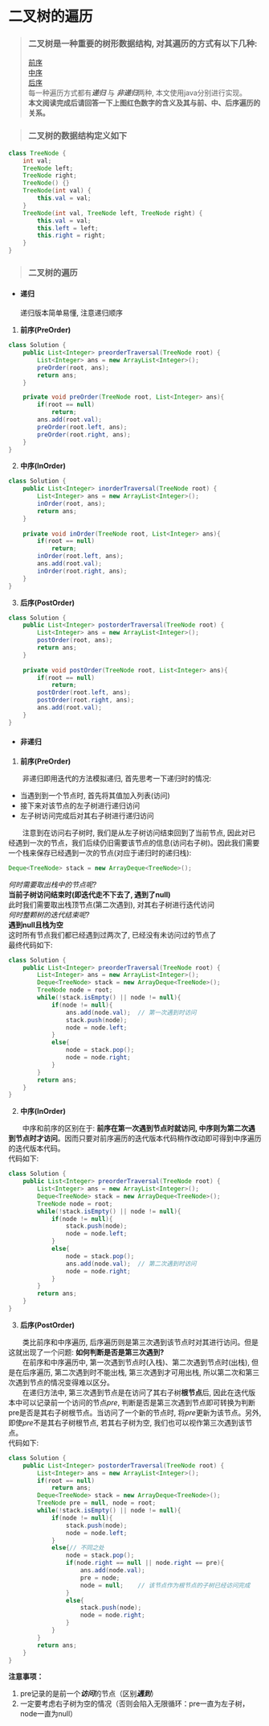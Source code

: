 # 二叉树的遍历

> ###  二叉树是一种重要的树形数据结构, 对其遍历的方式有以下几种:  
> [前序](https://leetcode-cn.com/problems/binary-tree-preorder-traversal/)  
> [中序](https://leetcode-cn.com/problems/binary-tree-inorder-traversal/)  
> [后序](https://leetcode-cn.com/problems/binary-tree-postorder-traversal/)  
> 每一种遍历方式都有***递归*** 与 ***非递归***两种, 本文使用java分别进行实现。  
> **本文阅读完成后请回答一下上图红色数字的含义及其与前、中、后序遍历的关系。**  

> ### 二叉树的数据结构定义如下
```java
class TreeNode {
	int val;
    TreeNode left;
    TreeNode right;
    TreeNode() {}
    TreeNode(int val) { 
        this.val = val; 
    }
    TreeNode(int val, TreeNode left, TreeNode right) {
    	this.val = val;
    	this.left = left;
    	this.right = right;
    }
}
```
> ### 二叉树的遍历
* #### **递归**  

  递归版本简单易懂, 注意递归顺序
1. **前序(PreOrder)**  
```java
class Solution {
    public List<Integer> preorderTraversal(TreeNode root) {
        List<Integer> ans = new ArrayList<Integer>();
        preOrder(root, ans);
        return ans;
    }

    private void preOrder(TreeNode root, List<Integer> ans){
        if(root == null)
            return;
        ans.add(root.val);
        preOrder(root.left, ans);
        preOrder(root.right, ans);
    }
}
```
2. **中序(InOrder)**
```java
class Solution {
    public List<Integer> inorderTraversal(TreeNode root) {
        List<Integer> ans = new ArrayList<Integer>();
        inOrder(root, ans);
        return ans;
    }
    
    private void inOrder(TreeNode root, List<Integer> ans){
        if(root == null)
            return;
        inOrder(root.left, ans);
        ans.add(root.val);
        inOrder(root.right, ans);
    }
}
```
3. **后序(PostOrder)**
```java
class Solution {
    public List<Integer> postorderTraversal(TreeNode root) {
        List<Integer> ans = new ArrayList<Integer>();
        postOrder(root, ans);
        return ans;
    }
    
    private void postOrder(TreeNode root, List<Integer> ans){
        if(root == null)
            return;
        postOrder(root.left, ans);
        postOrder(root.right, ans);
        ans.add(root.val);
    }
}
```

* #### **非递归**  
1. **前序(PreOrder)**  

&emsp;&emsp;非递归即用迭代的方法模拟递归, 首先思考一下递归时的情况:  
* 当遇到到一个节点时, 首先将其值加入列表(访问)
* 接下来对该节点的左子树进行递归访问
* 左子树访问完成后对其右子树进行递归访问  

&emsp;&emsp;注意到在访问右子树时, 我们是从左子树访问结束回到了当前节点, 因此对已经遇到一次的节点，我们后续仍旧需要该节点的信息(访问右子树)。因此我们需要一个栈来保存已经遇到一次的节点(对应于递归时的递归栈):  
```java
Deque<TreeNode> stack = new ArrayDeque<TreeNode>();
```
*何时需要取出栈中的节点呢?*  
**当前子树访问结束时(即迭代走不下去了, 遇到了null)**  
此时我们需要取出栈顶节点(第二次遇到), 对其右子树进行迭代访问  
*何时整颗树的迭代结束呢?*  
**遇到null且栈为空**  
这时所有节点我们都已经遇到过两次了, 已经没有未访问过的节点了  
最终代码如下:

```java
class Solution {
    public List<Integer> preorderTraversal(TreeNode root) {
        List<Integer> ans = new ArrayList<Integer>();
        Deque<TreeNode> stack = new ArrayDeque<TreeNode>();
        TreeNode node = root;
        while(!stack.isEmpty() || node != null){
            if(node != null){
                ans.add(node.val);  // 第一次遇到时访问
                stack.push(node);
                node = node.left;
            }
            else{
                node = stack.pop();
                node = node.right;
            }
        }
        return ans;
    }
}
```
2. **中序(InOrder)**

&emsp;&emsp;中序和前序的区别在于: **前序在第一次遇到节点时就访问, 中序则为第二次遇到节点时才访问**。因而只要对前序遍历的迭代版本代码稍作改动即可得到中序遍历的迭代版本代码。  
代码如下:

```java
class Solution {
    public List<Integer> preorderTraversal(TreeNode root) {
        List<Integer> ans = new ArrayList<Integer>();
        Deque<TreeNode> stack = new ArrayDeque<TreeNode>();
        TreeNode node = root;
        while(!stack.isEmpty() || node != null){
            if(node != null){
                stack.push(node);
                node = node.left;
            }
            else{
                node = stack.pop();
                ans.add(node.val);  // 第二次遇到时访问
                node = node.right;
            }
        }
        return ans;
    }
}
```
3. **后序(PostOrder)**  

&emsp;&emsp;类比前序和中序遍历, 后序遍历则是第三次遇到该节点时对其进行访问。但是这就出现了一个问题: **如何判断是否是第三次遇到?**  
&emsp;&emsp;在前序和中序遍历中, 第一次遇到节点时(入栈)、第二次遇到节点时(出栈), 但是在后序遍历, 第二次遇到时不能出栈, 第三次遇到才可用出栈, 所以第二次和第三次遇到节点的情况变得难以区分。  
&emsp;&emsp;在递归方法中, 第三次遇到节点是在访问了其右子树**根节点**后, 因此在迭代版本中可以记录前一个访问的节点*pre*, 判断是否是第三次遇到节点即可转换为判断pre是否是其右子树根节点。当访问了一个新的节点时, 将*pre*更新为该节点。另外, 即使*pre*不是其右子树根节点, 若其右子树为空, 我们也可以视作第三次遇到该节点。  
代码如下:  

```java
class Solution {
    public List<Integer> postorderTraversal(TreeNode root) {
        List<Integer> ans = new ArrayList<Integer>();
        if(root == null)
            return ans;
        Deque<TreeNode> stack = new ArrayDeque<TreeNode>();
        TreeNode pre = null, node = root;
        while(!stack.isEmpty() || node != null){
            if(node != null){
                stack.push(node);
                node = node.left;
            }
            else{// 不同之处
                node = stack.pop();
                if(node.right == null || node.right == pre){
                    ans.add(node.val);
                    pre = node;
                    node = null;    // 该节点作为根节点的子树已经访问完成
                }
                else{
                    stack.push(node);
                    node = node.right;
                }
            }
        }
        return ans;
    }
}
```

**注意事项：**

1. pre记录的是前一个***访问***的节点（区别***遇到***）
2. 一定要考虑右子树为空的情况（否则会陷入无限循环：pre一直为左子树，node一直为null）

